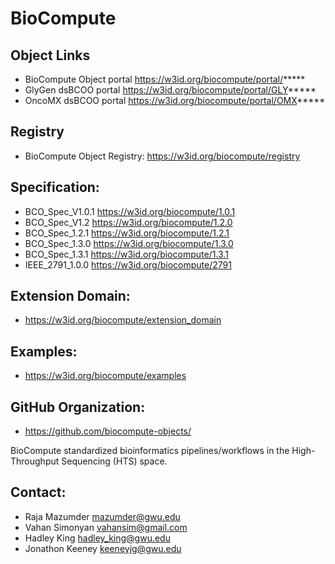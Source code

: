 BioCompute
==========

## Object Links
* BioCompute Object portal	https://w3id.org/biocompute/portal/*****
* GlyGen dsBCOO portal	https://w3id.org/biocompute/portal/GLY*****
* OncoMX dsBCOO portal	https://w3id.org/biocompute/portal/OMX*****

## Registry

* BioCompute Object Registry: https://w3id.org/biocompute/registry

## Specification: 
* BCO_Spec_V1.0.1	https://w3id.org/biocompute/1.0.1
* BCO_Spec_V1.2 	https://w3id.org/biocompute/1.2.0
* BCO_Spec_1.2.1	https://w3id.org/biocompute/1.2.1
* BCO_Spec_1.3.0	https://w3id.org/biocompute/1.3.0
* BCO_Spec_1.3.1 	https://w3id.org/biocompute/1.3.1
* IEEE_2791_1.0.0	https://w3id.org/biocompute/2791

## Extension Domain: 
* https://w3id.org/biocompute/extension_domain

## Examples: 
* https://w3id.org/biocompute/examples

## GitHub Organization:
* https://github.com/biocompute-objects/

BioCompute standardized bioinformatics pipelines/workflows in the High-Throughput Sequencing (HTS) space. 


## Contact:
* Raja Mazumder <mazumder@gwu.edu>
* Vahan Simonyan <vahansim@gmail.com>
* Hadley King <hadley_king@gwu.edu>
* Jonathon Keeney <keeneyjg@gwu.edu>

